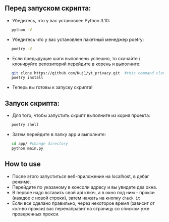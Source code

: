 ## Перед запуском скрипта:
- Убедитесь, что у вас установлен Python 3.10:
```bash
   python -V
```
-  Убедитесь что у вас установлен пакетный менеджер poetry:
```bash
   poetry -V
```
- Если предыдущие шаги выполнены успешно, то скачайте / клонируйте репозиторий перейдите в корень и выполните:
```bash
   git clone https://github.com/Kuj1/yt_privacy.git  #this command clone this repo in your working directory
   poetry install
```
- Теперь вы готовы к запуску скрипта!

## Запуск скрипта:
- Для того, чтобы запустить скрипт выполните из корня проекта:
```bash
   poetry shell   
```
- Затем перейдите в папку app и выполните:
```bash
   cd app/ #change directory
   python main.py
```
## How to use
- После этого запуститься веб-приложение на localhost, в дебаг режиме.
- Перейдите по указаному в консоли адресу и вы увидете два окна.
- В первое надо вставить свой api ключ, а в окно под ним - прокси (каждое с новой строки), затем нажать на кнопку `check it`
- Если все сделано правильно, через некоторое время (зависит от кол-во прокси) вас перенаправит на страницу со списком уже проверенных прокси.
